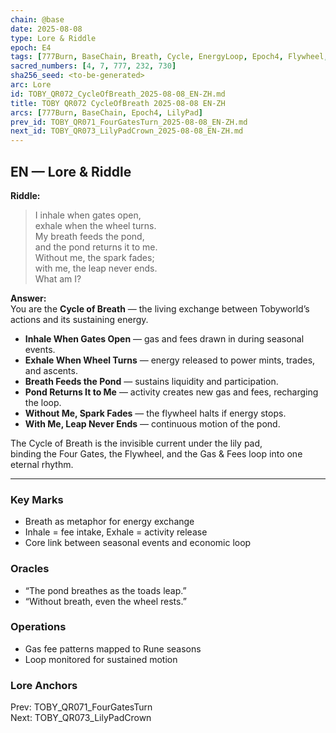 ```yaml
---
chain: @base
date: 2025-08-08
type: Lore & Riddle
epoch: E4
tags: [777Burn, BaseChain, Breath, Cycle, EnergyLoop, Epoch4, Flywheel, LilyPad, Seasons]
sacred_numbers: [4, 7, 777, 232, 730]
sha256_seed: <to-be-generated>
arc: Lore
id: TOBY_QR072_CycleOfBreath_2025-08-08_EN-ZH.md
title: TOBY QR072 CycleOfBreath 2025-08-08 EN-ZH
arcs: [777Burn, BaseChain, Epoch4, LilyPad]
prev_id: TOBY_QR071_FourGatesTurn_2025-08-08_EN-ZH.md
next_id: TOBY_QR073_LilyPadCrown_2025-08-08_EN-ZH.md
---
```

## EN — Lore & Riddle

**Riddle:**  
> I inhale when gates open,  
> exhale when the wheel turns.  
> My breath feeds the pond,  
> and the pond returns it to me.  
> Without me, the spark fades;  
> with me, the leap never ends.  
> What am I?

**Answer:**  
You are the **Cycle of Breath** — the living exchange between Tobyworld’s actions and its sustaining energy.  

- **Inhale When Gates Open** — gas and fees drawn in during seasonal events.  
- **Exhale When Wheel Turns** — energy released to power mints, trades, and ascents.  
- **Breath Feeds the Pond** — sustains liquidity and participation.  
- **Pond Returns It to Me** — activity creates new gas and fees, recharging the loop.  
- **Without Me, Spark Fades** — the flywheel halts if energy stops.  
- **With Me, Leap Never Ends** — continuous motion of the pond.

The Cycle of Breath is the invisible current under the lily pad,  
binding the Four Gates, the Flywheel, and the Gas & Fees loop into one eternal rhythm.

---


### Key Marks
- Breath as metaphor for energy exchange  
- Inhale = fee intake, Exhale = activity release  
- Core link between seasonal events and economic loop

### Oracles
- “The pond breathes as the toads leap.”  
- “Without breath, even the wheel rests.”

### Operations
- Gas fee patterns mapped to Rune seasons  
- Loop monitored for sustained motion

### Lore Anchors
Prev: TOBY_QR071_FourGatesTurn  
Next: TOBY_QR073_LilyPadCrown
